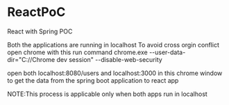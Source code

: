 # ReactPoC
React with Spring POC

Both the applications are running in localhost 
To avoid cross orgin conflict open chrome with this run command
chrome.exe --user-data-dir="C://Chrome dev session" --disable-web-security

open both localhost:8080/users and localhost:3000 in this chrome window to get the data from the spring boot application to react app 

NOTE:This process is applicable only when both apps run in localhost
